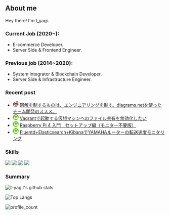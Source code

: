 ## About me
Hey there! I'm t_yagi.


### Current Job (2020~): 
- E-commerce Developer.
- Server Side & Frontend Engineer.

### Previous job (2014~2020): 
- System Integrator & Blockchain Developer. 
- Server Side & Infrastructure Engineer.

### Recent post
- ![](img/monotaro.png) [図解を制するものは、エンジニアリングを制す。diagrams.netを使ったチーム開発のススメ。](https://tech-blog.monotaro.com/entry/2021/03/02/080000)
- ![](img/qiita.png) [Vagrantで起動する仮想マシンへのファイル共有を無効化したい](https://qiita.com/t_yagit/items/6e772df347816182d7d2)
- ![](img/qiita.png) [Raspberry Pi 4 入門　セットアップ編（モニター不要版）](https://qiita.com/t_yagit/items/4fde5ce76f5713ee8570)
- ![](img/qiita.png) [Fluentd+Elasticsearch+KibanaでYAMAHAルーターの転送速度モニタリング](https://qiita.com/t_yagit/items/88cd78c5c9be4f01481f)

### Skills

![](https://img.shields.io/badge/-Amazon%20AWS-232F3E.svg?logo=amazon-aws&style=flat) ![](https://img.shields.io/badge/-Docker-EEE.svg?logo=docker&style=flat) ![](https://img.shields.io/badge/-Kubernetes-EEE.svg?logo=kubernetes&style=flat) ![](https://img.shields.io/badge/-Linux-6C6694.svg?logo=linux&style=flat) 

### Summary
![t-yagit's github stats](https://github-readme-stats.vercel.app/api?username=t-yagit&show_icons=true&theme=onedark&count_private=true)

![Top Langs](https://github-readme-stats.vercel.app/api/top-langs/?username=t-yagit&layout=compact&hide=css&theme=onedark&count_private=true)

![profile_count](https://komarev.com/ghpvc/?username=t-yagit)
